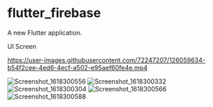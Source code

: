 # flutter_firebase

A new Flutter application.

UI Screen 

 https://user-images.githubusercontent.com/72247207/126059634-b54f2cee-4ed6-4ecf-a502-e95aef60fe4e.mp4

![Screenshot_1618300556](https://user-images.githubusercontent.com/72247207/126059606-adbfe71f-f0d8-4a6a-89de-818c1c67795c.png)
![Screenshot_1618300332](https://user-images.githubusercontent.com/72247207/126059608-1c82afea-d554-4a7e-bcf0-ac5f0696ff71.png)
![Screenshot_1618300304](https://user-images.githubusercontent.com/72247207/126059610-f186fea3-d1f7-4b60-ad77-2291fcdfc067.png)
![Screenshot_1618300566](https://user-images.githubusercontent.com/72247207/126059615-e5d24f01-a487-427c-82ff-4a94310875b9.png)
![Screenshot_1618300588](https://user-images.githubusercontent.com/72247207/126059619-9026ef6d-dfd9-43e4-bf2d-bc7e47982871.png)



